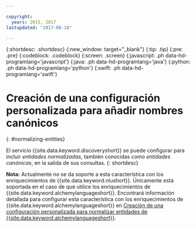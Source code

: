 ```yaml
---

copyright:
  years: 2015, 2017
lastupdated: "2017-08-18"

---
```


{:shortdesc: .shortdesc}
{:new_window: target="_blank"}
{:tip: .tip}
{:pre: .pre}
{:codeblock: .codeblock}
{:screen: .screen}
{:javascript: .ph data-hd-programlang='javascript'}
{:java: .ph data-hd-programlang='java'}
{:python: .ph data-hd-programlang='python'}
{:swift: .ph data-hd-programlang='swift'}

# Creación de una configuración personalizada para añadir nombres canónicos
{: #normalizing-entities}

El servicio {{site.data.keyword.discoveryshort}} se puede configurar para incluir *entidades normalizadas*, también conocidas como *entidades canónicas*, en la salida de sus consultas.
{: shortdesc}

**Nota:** Actualmente no se da soporte a esta característica con los enriquecimientos de {{site.data.keyword.nlushort}}. Únicamente está soportada en el caso de que utilice los enriquecimientos de {{site.data.keyword.alchemylanguageshort}}. Encontrará información detallada para configurar esta característica con los enriquecimientos de {{site.data.keyword.alchemylanguageshort}} en [Creación de una configuración personalizada para normalizar entidades de {{site.data.keyword.alchemylanguageshort}}](/docs/services/discovery/discovery-auxiliary.html#normalizing-entities). 
